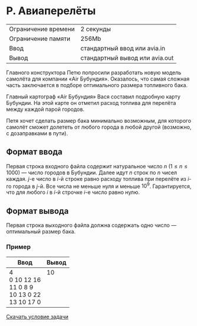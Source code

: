 # P. Авиаперелёты

<table>
    <tr>
        <td>Ограничение времени</td>
        <td>2 секунды</td>
    </tr>
    <tr>
        <td>Ограничение памяти</td>
        <td>256Mb</td>
    </tr>
    <tr>
        <td>Ввод</td>
        <td>стандартный ввод или avia.in</td>
    </tr>
    <tr>
        <td>Вывод</td>
        <td>стандартный вывод или avia.out</td>
    </tr>
</table>

Главного конструктора Петю попросили разработать новую модель самолёта для компании «Air Бубундия». Оказалось, что самая сложная часть заключается в подборе оптимального размера топливного бака.

Главный картограф «Air Бубундия» Вася составил подробную карту Бубундии. На этой карте он отметил расход топлива для перелёта между каждой парой городов.

Петя хочет сделать размер бака минимально возможным, для которого самолёт сможет долететь от любого города в любой другой (возможно, с дозаправками в пути).

## Формат ввода

Первая строка входного файла содержит натуральное число $n$ $(1 \leq n \leq 1000)$ — число городов в Бубундии. Далее идут $n$ строк по $n$ чисел каждая. $j$-е число в $i$-й строке равно расходу топлива при перелёте из $i$-го города в $j$-й. Все числа не меньше нуля и меньше $10^9$. Гарантируется, что для любого $i$ в $i$-й строчке $i$-е число равно нулю.

## Формат вывода

Первая строка выходного файла должна содержать одно число — оптимальный размер бака.


### Пример

| Ввод | Вывод |
| -- | -- |
| 4<br>0 10 12 16<br>11 0 8 9<br>10 13 0 22<br>13 10 17 0 | 10<br><br><br><br><br> |


[Скачать условие задачи](https://contest.yandex.ru/contest/35179/download/P/)
